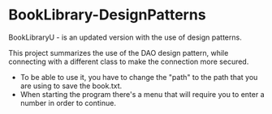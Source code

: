 # BookLibrary-DesignPatterns
BookLibraryU - is an updated version with the use of design patterns.

This project summarizes the use of the DAO design pattern, while connecting with a different class to make the connection more secured.

* To be able to use it, you have to change the "path" to the path that you are using to save the book.txt.
* When starting the program there's a menu that will require you to enter a number in order to continue.
